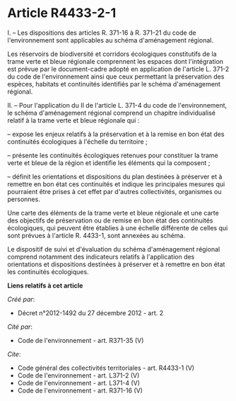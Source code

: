 # Article R4433-2-1

I. – Les dispositions des articles R. 371-16 à R. 371-21 du code de l'environnement sont applicables au schéma d'aménagement
régional.

Les réservoirs de biodiversité et corridors écologiques constitutifs de la trame verte et bleue régionale comprennent les
espaces dont l'intégration est prévue par le document-cadre adopté en application de l'article L. 371-2 du code de
l'environnement ainsi que ceux permettant la préservation des espèces, habitats et continuités identifiés par le schéma
d'aménagement régional.

II. – Pour l'application du II de l'article L. 371-4 du code de l'environnement, le schéma d'aménagement régional comprend un
chapitre individualisé relatif à la trame verte et bleue régionale qui :

– expose les enjeux relatifs à la préservation et à la remise en bon état des continuités écologiques à l'échelle du
territoire ;

– présente les continuités écologiques retenues pour constituer la trame verte et bleue de la région et identifie les
éléments qui la composent ;

– définit les orientations et dispositions du plan destinées à préserver et à remettre en bon état ces continuités et indique
les principales mesures qui pourraient être prises à cet effet par d'autres collectivités, organismes ou personnes.

Une carte des éléments de la trame verte et bleue régionale et une carte des objectifs de préservation ou de remise en bon
état des continuités écologiques, qui peuvent être établies à une échelle différente de celles qui sont prévues à l'article
R. 4433-1, sont annexées au schéma.

Le dispositif de suivi et d'évaluation du schéma d'aménagement régional comprend notamment des indicateurs relatifs à
l'application des orientations et dispositions destinées à préserver et à remettre en bon état les continuités écologiques.

**Liens relatifs à cet article**

_Créé par_:

  - Décret n°2012-1492 du 27 décembre 2012 - art. 2

_Cité par_:

  - Code de l'environnement - art. R371-35 (V)

_Cite_:

  - Code général des collectivités territoriales - art. R4433-1 (V)
  - Code de l'environnement - art. L371-2 (V)
  - Code de l'environnement - art. L371-4 (V)
  - Code de l'environnement - art. R371-16 (V)

